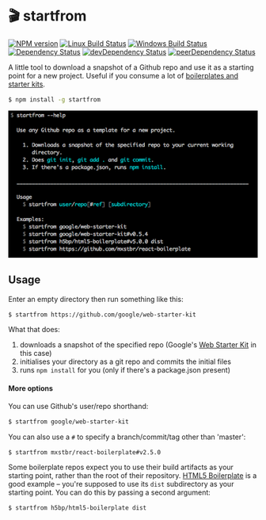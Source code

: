 # 🎬 startfrom

[![NPM version][npm-image]][npm-url] [![Linux Build Status][travis-image]][travis-url] [![Windows Build Status][appveyor-image]][appveyor-url] [![Dependency Status][depstat-image]][depstat-url] [![devDependency Status][devdepstat-image]][devdepstat-url] [![peerDependency Status][peerdepstat-image]][peerdepstat-url]

A little tool to download a snapshot of a Github repo and use it as a starting point for a new project. Useful if you consume a lot of [boilerplates and starter kits].

```sh
$ npm install -g startfrom
```

![screenshot]

## Usage

Enter an empty directory then run something like this:

```sh
$ startfrom https://github.com/google/web-starter-kit
```

What that does:

1. downloads a snapshot of the specified repo (Google's [Web Starter Kit] in this case)
2. initialises your directory as a git repo and commits the initial files
3. runs `npm install` for you (only if there's a package.json present)

#### More options

You can use Github's user/repo shorthand:

```sh
$ startfrom google/web-starter-kit
```

You can also use a `#` to specify a branch/commit/tag other than 'master':

```sh
$ startfrom mxstbr/react-boilerplate#v2.5.0
```

Some boilerplate repos expect you to use their build artifacts as your starting point, rather than the root of their repository. [HTML5 Boilerplate](https://github.com/h5bp/html5-boilerplate) is a good example – you're supposed to use its `dist` subdirectory as your starting point. You can do this by passing a second argument:

```sh
$ startfrom h5bp/html5-boilerplate dist
```

[boilerplates and starter kits]: https://github.com/melvin0008/awesome-projects-boilerplates
[screenshot]: screenshot.png
[HTML5 Boilerplate]: https://github.com/h5bp/html5-boilerplate
[Web Starter Kit]: https://github.com/google/web-starter-kit

<!-- badge URLs -->
[npm-url]: https://npmjs.org/package/startfrom
[npm-image]: https://img.shields.io/npm/v/startfrom.svg?style=flat-square

[travis-url]: https://travis-ci.org/callumlocke/startfrom
[travis-image]: https://img.shields.io/travis/callumlocke/startfrom.svg?style=flat-square&label=Linux

[appveyor-url]: https://ci.appveyor.com/project/callumlocke/startfrom
[appveyor-image]: https://img.shields.io/appveyor/ci/callumlocke/startfrom/master.svg?style=flat-square&label=Windows

[depstat-url]: https://david-dm.org/callumlocke/startfrom
[depstat-image]: https://img.shields.io/david/callumlocke/startfrom.svg?style=flat-square

[devdepstat-url]: https://david-dm.org/callumlocke/startfrom#info=devDependencies
[devdepstat-image]: https://img.shields.io/david/dev/callumlocke/startfrom.svg?style=flat-square&label=devDeps

[peerdepstat-url]: https://david-dm.org/callumlocke/startfrom#info=peerDependencies
[peerdepstat-image]: https://img.shields.io/david/peer/callumlocke/startfrom.svg?style=flat-square&label=peerDeps
